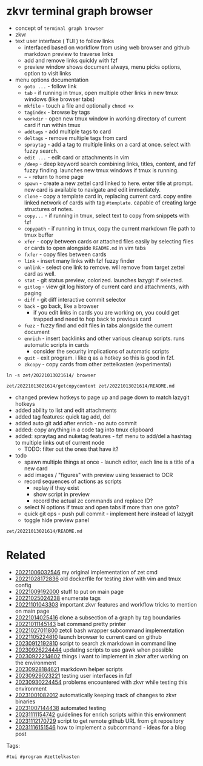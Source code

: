 # zkvr terminal graph browser

- concept of `terminal graph browser`
- zkvr
- text user interface ( TUI ) to follow links
  - interfaced based on workflow from using web browser and github markdown preview to traverse links
  - add and remove links quickly with fzf
  - preview window shows document always, menu picks options, option to visit links
- menu options documentation
  - `goto ...`    - follow link
  - `tab`         - if running in tmux, open multiple other links in new tmux windows (like browser tabs)
  - `mkfile`      - touch a file and optionally `chmod +x`
  - `tagindex`    - browse by tags
  - `workdir`     - open new tmux window in working directory of current card if run within tmux
  - `addtags`     - add multiple tags to card
  - `deltags`     - remove multiple tags from card
  - `spraytag`    - add a tag to multiple links on a card at once. select with fuzzy search.
  - `edit ...`    - edit card or attachments in vim
  - `/deep`       - deep keyword search combining links, titles, content, and fzf fuzzy finding. launches new tmux windows if tmux is running.
  - `~`           - return to home page
  - `spawn`       - create a new zettel card linked to here. enter title at prompt. new card is available to navigate and edit immediately.
  - `clone`       - copy a template card in, replacing current card. copy entire linked network of cards with tag `#template`. capable of creating large structures of notes.
  - `copy...`     - if running in tmux, select text to copy from snippets with fzf
  - `copypath`    - if running in tmux, copy the current markdown file path to tmux buffer
  - `xfer`        - copy between cards or attached files easily by selecting files or cards to open alongside `README.md` in vim tabs
  - `fxfer`       - copy files between cards
  - `link`        - insert many links with fzf fuzzy finder
  - `unlink`      - select one link to remove. will remove from target zettel card as well.
  - `stat`        - git status preview, colorized. launches lazygit if selected.
  - `gitlog`      - view git log history of current card and attachments, with paging
  - `diff`        - git diff interactive commit selector
  - `back`        - go back, like a browser
    - if you edit links in cards you are working on, you could get trapped and need to hop back to previous card
  - `fuzz`        - fuzzy find and edit files in tabs alongside the current document
  - `enrich`      - insert backlinks and other various cleanup scripts. runs automatic scripts in cards
    - consider the security implications of automatic scripts
  - `quit`        - exit program. i like q as a hotkey so this is good in fzf.
  - `zkcopy`      - copy cards from other zettelkasten (experimental)

```
ln -s zet/20221013021614/ browser

zet/20221013021614/getcopycontent zet/20221013021614/README.md

```

- changed preview hotkeys to page up and page down to match lazygit hotkeys
- added ability to list and edit attachments
- added tag features: quick tag add, del
- added auto git add after enrich - no auto commit
- added: copy anything in a code tag into tmux clipboard
- added: spraytag and nuketag features - fzf menu to add/del a hashtag to multiple links out of current node
  - TODO: filter out the ones that have it?
- todo
  - spawn multiple things at once - launch editor, each line is a title of a new card
  - add images / "figures" with preview using tesseract to OCR
  - record sequences of actions as scripts
    - replay if they exist
    - show script in preview
    - record the actual zc commands and replace ID?
  - select N options if tmux and open tabs if more than one goto?
  - quick git ops - push pull commit - implement here instead of lazygit
  - toggle hide preview panel

` zet/20221013021614/README.md `

# Related

- [20221006032546](/zet/20221006032546/README.md) my original implementation of zet cmd
- [20221028172836](/zet/20221028172836/README.md) old dockerfile for testing zkvr with vim and tmux config
- [20221009192000](/zet/20221009192000/README.md) stuff to put on main page
- [20221025024238](/zet/20221025024238/README.md) enumerate tags
- [20221101043303](/zet/20221101043303/README.md) important zkvr features and workflow tricks to mention on main page
- [20221014025416](/zet/20221014025416/README.md) clone a subsection of a graph by tag boundaries
- [20221011145143](/zet/20221011145143/README.md) bat command pretty printer
- [20221027011800](/zet/20221027011800/README.md) zetcli bash wrapper subcommand implementation
- [20221105224810](/zet/20221105224810/README.md) launch browser to current card on github
- [20230912192810](/zet/20230912192810/README.md) script to search zk markdown in command line
- [20230926224444](/zet/20230926224444/README.md) updating scripts to use gawk when possible
- [20230922214602](/zet/20230922214602/README.md) things i want to implement in zkvr after working on the environment
- [20230928184621](/zet/20230928184621/README.md) markdown helper scripts
- [20230929023221](/zet/20230929023221/README.md) testing user interfaces in fzf
- [20230930224454](/zet/20230930224454/README.md) problems encountered with zkvr while testing this environment
- [20231001082012](/zet/20231001082012/README.md) automatically keeping track of changes to zkvr binaries
- [20231007144438](/zet/20231007144438/README.md) automated testing
- [20231111154742](/zet/20231111154742/README.md) guidelines for enrich scripts within this environment
- [20231112170729](/zet/20231112170729/README.md) script to get remote github URL from git repository
- [20231116151546](/zet/20231116151546/README.md) how to implement a subcommand - ideas for a blog post

Tags:

    #tui #program #zettelkasten
